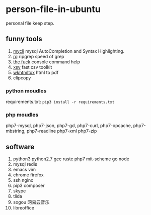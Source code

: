 # person-file-in-ubuntu
personal file keep step.

## funny tools
1. [mycli](https://github.com/dbcli/mycli) mysql AutoCompletion and Syntax Highlighting.
1. [rg](https://github.com/BurntSushi/ripgrep) ripgrep speed of grep
1. [the fuck](https://github.com/nvbn/thefuck) console command help
1. [xsv](https://github.com/BurntSushi/xsv) fast csv toolkit
1. [wkhtmltox](http://wkhtmltopdf.org/) html to pdf
1. clipcopy

### python moudles
requirements.txt: `pip3 install -r requirements.txt`

### php moudles
php7-mysql, php7-json, php7-gd, php7-curl, php7-opcache, php7-mbstring, php7-readline php7-xml php7-zip

## software
1. python3 python2.7 gcc rustc php7 mit-scheme go node
1. mysql redis
1. emacs vim
1. chrome firefox
1. ssh nginx
1. pip3 composer
1. skype
1. tlida
1. sogou 网易云音乐
1. libreoffice
